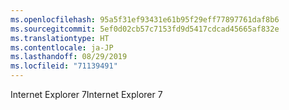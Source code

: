 ```yaml
---
ms.openlocfilehash: 95a5f31ef93431e61b95f29eff77897761daf8b6
ms.sourcegitcommit: 5ef0d02cb57c7153fd9d5417cdcad45665af832e
ms.translationtype: HT
ms.contentlocale: ja-JP
ms.lasthandoff: 08/29/2019
ms.locfileid: "71139491"
---
```

<span data-ttu-id="be3b0-101">Internet Explorer 7</span><span class="sxs-lookup"><span data-stu-id="be3b0-101">Internet Explorer 7</span></span>